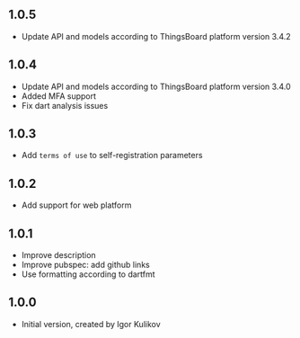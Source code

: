 ## 1.0.5

- Update API and models according to ThingsBoard platform version 3.4.2

## 1.0.4

- Update API and models according to ThingsBoard platform version 3.4.0
- Added MFA support
- Fix dart analysis issues

## 1.0.3

- Add `terms of use` to self-registration parameters 

## 1.0.2

- Add support for web platform

## 1.0.1

- Improve description
- Improve pubspec: add github links
- Use formatting according to dartfmt

## 1.0.0

- Initial version, created by Igor Kulikov
